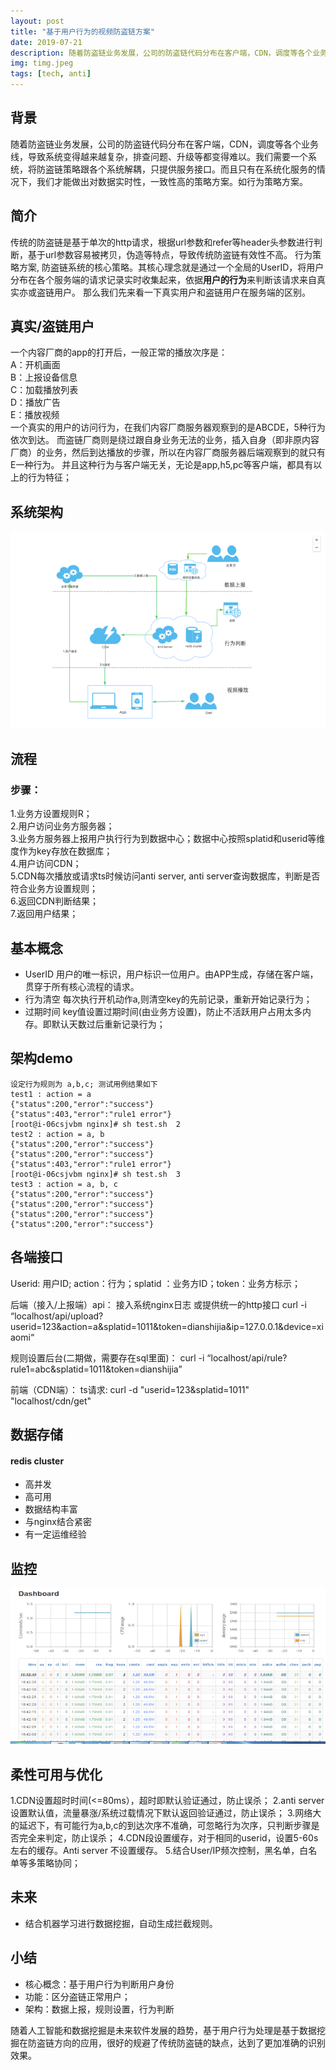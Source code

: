 ```yaml
---
layout: post
title: "基于用户行为的视频防盗链方案"
date: 2019-07-21
description: 随着防盗链业务发展，公司的防盗链代码分布在客户端，CDN，调度等各个业务线，导致系统变得越来越复杂，排查问题、升级等都变得难以。我们需要一个系统，将防盗链策略跟各个系统解耦，只提供服务接口。而且只有在系统化服务的情况下，我们才能做出对数据实时性，一致性高的策略方案。如行为策略方案
img: timg.jpeg 
tags: [tech, anti]
---
```

## 背景
随着防盗链业务发展，公司的防盗链代码分布在客户端，CDN，调度等各个业务线，导致系统变得越来越复杂，排查问题、升级等都变得难以。我们需要一个系统，将防盗链策略跟各个系统解耦，只提供服务接口。而且只有在系统化服务的情况下，我们才能做出对数据实时性，一致性高的策略方案。如行为策略方案。

## 简介
传统的防盗链是基于单次的http请求，根据url参数和refer等header头参数进行判断，基于url参数容易被拷贝，伪造等特点，导致传统防盗链有效性不高。
行为策略方案, 防盗链系统的核心策略。其核心理念就是通过一个全局的UserID，将用户分布在各个服务端的请求记录实时收集起来，依据**用户的行为**来判断该请求来自真实亦或盗链用户。
那么我们先来看一下真实用户和盗链用户在服务端的区别。

## 真实/盗链用户

一个内容厂商的app的打开后，一般正常的播放次序是：   
    A：开机画面   
    B：上报设备信息   
    C：加载播放列表   
    D：播放广告   
    E：播放视频   
一个真实的用户的访问行为，在我们内容厂商服务器观察到的是ABCDE，5种行为依次到达。
而盗链厂商则是绕过跟自身业务无法的业务，插入自身（即非原内容厂商）的业务，然后到达播放的步骤，所以在内容厂商服务器后端观察到的就只有E一种行为。
并且这种行为与客户端无关，无论是app,h5,pc等客户端，都具有以上的行为特征；

## 系统架构
![架构图](/assets/img/anti-theft-chain.png)
## 流程   
### 步骤：
1.业务方设置规则R；   
2.用户访问业务方服务器；   
3.业务方服务器上报用户执行行为到数据中心；数据中心按照splatid和userid等维度作为key存放在数据库；   
4.用户访问CDN；   
5.CDN每次播放或请求ts时候访问anti server, anti server查询数据库，判断是否符合业务方设置规则；   
6.返回CDN判断结果；   
7.返回用户结果；    
 
## 基本概念
- UserID
  用户的唯一标识，用户标识一位用户。由APP生成，存储在客户端，贯穿于所有核心流程的请求。
- 行为清空
  每次执行开机动作a,则清空key的先前记录，重新开始记录行为；
- 过期时间
  key值设置过期时间(由业务方设置)，防止不活跃用户占用太多内存。即默认天数过后重新记录行为；

## 架构demo
    设定行为规则为 a,b,c; 测试用例结果如下
    test1 : action = a
    {"status":200,"error":"success"}
    {"status":403,"error":"rule1 error"}
    [root@i-06csjvbm nginx]# sh test.sh  2
    test2 : action = a, b
    {"status":200,"error":"success"}
    {"status":200,"error":"success"}
    {"status":403,"error":"rule1 error"}
    [root@i-06csjvbm nginx]# sh test.sh  3
    test3 : action = a, b, c
    {"status":200,"error":"success"}
    {"status":200,"error":"success"}
    {"status":200,"error":"success"}
    {"status":200,"error":"success"}

## 各端接口
Userid: 用户ID; action：行为；splatid ：业务方ID；token：业务方标示；

后端（接入/上报端）api：
接入系统nginx日志 或提供统一的http接口
curl -i “localhost/api/upload?userid=123&action=a&splatid=1011&token=dianshijia&ip=127.0.0.1&device=xiaomi“

规则设置后台(二期做，需要存在sql里面)：
curl -i  “localhost/api/rule?rule1=abc&splatid=1011&token=dianshijia”

前端（CDN端）：
 ts请求:
curl -d "userid=123&splatid=1011" "localhost/cdn/get"

## 数据存储
#### redis cluster
- 高并发
- 高可用
- 数据结构丰富
- 与nginx结合紧密
- 有一定运维经验

## 监控
![监控](/assets/img/anti2.png)

## 柔性可用与优化
1.CDN设置超时时间(<=80ms），超时即默认验证通过，防止误杀；
2.anti server 设置默认值，流量暴涨/系统过载情况下默认返回验证通过，防止误杀；
3.网络大的延迟下，有可能行为a,b,c的到达次序不准确，可忽略行为次序，只判断步骤是否完全来判定，防止误杀；
4.CDN段设置缓存，对于相同的userid，设置5-60s左右的缓存。Anti server 不设置缓存。
5.结合User/IP频次控制，黑名单，白名单等多策略协同；

## 未来
- 结合机器学习进行数据挖掘，自动生成拦截规则。

## 小结
- 核心概念：基于用户行为判断用户身份
- 功能：区分盗链正常用户；
- 架构：数据上报，规则设置，行为判断

随着人工智能和数据挖掘是未来软件发展的趋势，基于用户行为处理是基于数据挖掘在防盗链方向的应用，很好的规避了传统防盗链的缺点，达到了更加准确的识别效果。